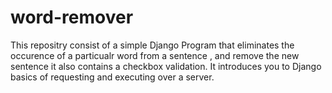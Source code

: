 # word-remover
This repositry consist of a simple Django Program that eliminates the occurence of a particualr word from a sentence ,
and remove the new sentence it also contains a checkbox validation.
It introduces you to Django basics of requesting and executing over a server.

